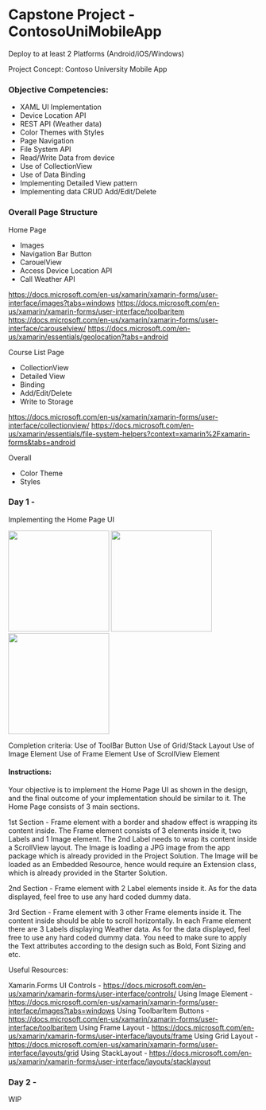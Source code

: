 # Capstone Project - ContosoUniMobileApp
Deploy to at least 2 Platforms (Android/iOS/Windows)

Project Concept: Contoso University Mobile App

### Objective Competencies:
- XAML UI Implementation
- Device Location API
- REST API (Weather data)
- Color Themes with Styles
- Page Navigation
- File System API
- Read/Write Data from device
- Use of CollectionView
- Use of Data Binding
- Implementing Detailed View pattern
- Implementing data CRUD Add/Edit/Delete

### Overall Page Structure
Home Page
- Images
- Navigation Bar Button
- CarouelView
- Access Device Location API
- Call Weather API

https://docs.microsoft.com/en-us/xamarin/xamarin-forms/user-interface/images?tabs=windows
https://docs.microsoft.com/en-us/xamarin/xamarin-forms/user-interface/toolbaritem
https://docs.microsoft.com/en-us/xamarin/xamarin-forms/user-interface/carouselview/
https://docs.microsoft.com/en-us/xamarin/essentials/geolocation?tabs=android

Course List Page
- CollectionView
- Detailed View
- Binding
- Add/Edit/Delete
- Write to Storage

https://docs.microsoft.com/en-us/xamarin/xamarin-forms/user-interface/collectionview/
https://docs.microsoft.com/en-us/xamarin/essentials/file-system-helpers?context=xamarin%2Fxamarin-forms&tabs=android

Overall
- Color Theme
- Styles

### Day 1 - 
Implementing the Home Page UI

<img src="/PROJECT/screenshots/Home Page - Android.png" width="203"/> <img src="/PROJECT/Screenshots/Home Page - iOS.png" width="203"/> <img src="/PROJECT/Screenshots/Home Page - UWP.png" width="203"/>

Completion criteria:
Use of ToolBar Button
Use of Grid/Stack Layout
Use of Image Element
Use of Frame Element
Use of ScrollView Element

#### Instructions:

Your objective is to implement the Home Page UI as shown in the design, and the final outcome of your implementation should be similar to it. The Home Page consists of 3 main sections.

1st Section - Frame element with a border and shadow effect is wrapping its content inside. The Frame element consists of 3 elements inside it, two Labels and 1 Image element. The 2nd Label needs to wrap its content inside a ScrollView layout. The Image is loading a JPG image from the app package which is already provided in the Project Solution. The Image will be loaded as an Embedded Resource, hence would require an Extension class, which is already provided in the Starter Solution.

2nd Section - Frame element with 2 Label elements inside it. As for the data displayed, feel free to use any hard coded dummy data.

3rd Section - Frame element with 3 other Frame elements inside it. The content inside should be able to scroll horizontally. In each Frame element there are 3 Labels displaying Weather data. As for the data displayed, feel free to use any hard coded dummy data. You need to make sure to apply the Text attributes according to the design such as Bold, Font Sizing and etc.

Useful Resources: 

Xamarin.Forms UI Controls - https://docs.microsoft.com/en-us/xamarin/xamarin-forms/user-interface/controls/
Using Image Element - https://docs.microsoft.com/en-us/xamarin/xamarin-forms/user-interface/images?tabs=windows
Using ToolbarItem Buttons - https://docs.microsoft.com/en-us/xamarin/xamarin-forms/user-interface/toolbaritem
Using Frame Layout - https://docs.microsoft.com/en-us/xamarin/xamarin-forms/user-interface/layouts/frame
Using Grid Layout - https://docs.microsoft.com/en-us/xamarin/xamarin-forms/user-interface/layouts/grid
Using StackLayout - https://docs.microsoft.com/en-us/xamarin/xamarin-forms/user-interface/layouts/stacklayout

### Day 2 - 

WIP


